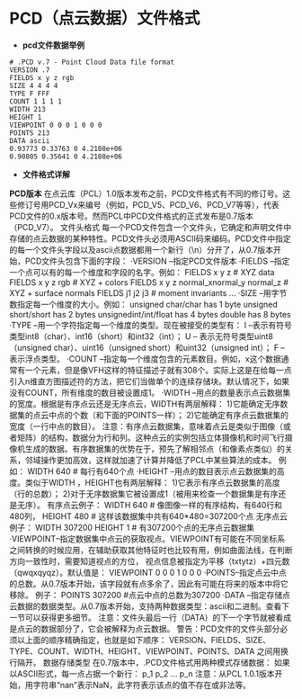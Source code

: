 # PCD（点云数据）文件格式

* **pcd文件数据举例**

```
# .PCD v.7 - Point Cloud Data file format
VERSION .7
FIELDS x y z rgb
SIZE 4 4 4 4
TYPE F FFF
COUNT 1 1 1 1
WIDTH 213
HEIGHT 1
VIEWPOINT 0 0 0 1 0 0 0
POINTS 213
DATA ascii
0.93773 0.33763 0 4.2108e+06
0.90805 0.35641 0 4.2108e+06
```

* **文件格式详解**

 **PCD版本**
在点云库（PCL）1.0版本发布之前，PCD文件格式有不同的修订号。这些修订号用PCD_Vx来编号（例如，PCD_V5、PCD_V6、PCD_V7等等），代表PCD文件的0.x版本号。然而PCL中PCD文件格式的正式发布是0.7版本（PCD_V7）。
文件头格式
每一个PCD文件包含一个文件头，它确定和声明文件中存储的点云数据的某种特性。PCD文件头必须用ASCII码来编码。PCD文件中指定的每一个文件头字段以及ascii点数据都用一个新行（\n）分开了，从0.7版本开始，PCD文件头包含下面的字段：
·VERSION –指定PCD文件版本
·FIELDS –指定一个点可以有的每一个维度和字段的名字。例如：
FIELDS x y z                                   # XYZ data
FIELDS x y z rgb                          # XYZ + colors
FIELDS x y z normal_xnormal_y normal_z         # XYZ + surface normals
FIELDS j1 j2 j3                                # moment invariants
...
·SIZE –用字节数指定每一个维度的大小。例如：
unsigned char/char has 1 byte
unsigned short/short has 2 bytes
unsignedint/int/float has 4 bytes
double has 8 bytes
·TYPE –用一个字符指定每一个维度的类型。现在被接受的类型有：
I –表示有符号类型int8（char）、int16（short）和int32（int）；
U – 表示无符号类型uint8（unsigned char）、uint16（unsigned short）和uint32（unsigned int）；
F –表示浮点类型。
·COUNT –指定每一个维度包含的元素数目。例如，x这个数据通常有一个元素，但是像VFH这样的特征描述子就有308个。实际上这是在给每一点引入n维直方图描述符的方法，把它们当做单个的连续存储块。默认情况下，如果没有COUNT，所有维度的数目被设置成1。
·WIDTH –用点的数量表示点云数据集的宽度。根据是有序点云还是无序点云，WIDTH有两层解释：
1)它能确定无序数据集的点云中点的个数（和下面的POINTS一样）；
2)它能确定有序点云数据集的宽度（一行中点的数目）。
注意：有序点云数据集，意味着点云是类似于图像（或者矩阵）的结构，数据分为行和列。这种点云的实例包括立体摄像机和时间飞行摄像机生成的数据。有序数据集的优势在于，预先了解相邻点（和像素点类似）的关系，邻域操作更加高效，这样就加速了计算并降低了PCL中某些算法的成本。
例如：
WIDTH 640       # 每行有640个点
·HEIGHT –用点的数目表示点云数据集的高度。类似于WIDTH ，HEIGHT也有两层解释：
1)它表示有序点云数据集的高度（行的总数）；
2)对于无序数据集它被设置成1（被用来检查一个数据集是有序还是无序）。
有序点云例子：
WIDTH 640       # 像图像一样的有序结构，有640行和480列，
HEIGHT 480      # 这样该数据集中共有640*480=307200个点
无序点云例子：
WIDTH 307200
HEIGHT 1        # 有307200个点的无序点云数据集
·VIEWPOINT–指定数据集中点云的获取视点。VIEWPOINT有可能在不同坐标系之间转换的时候应用，在辅助获取其他特征时也比较有用，例如曲面法线，在判断方向一致性时，需要知道视点的方位，
视点信息被指定为平移（txtytz）+四元数（qwqxqyqz）。默认值是：
VIEWPOINT 0 0 0 1 0 0 0
·POINTS–指定点云中点的总数。从0.7版本开始，该字段就有点多余了，因此有可能在将来的版本中将它移除。
例子：
POINTS 307200   #点云中点的总数为307200
·DATA –指定存储点云数据的数据类型。从0.7版本开始，支持两种数据类型：ascii和二进制。查看下一节可以获得更多细节。
注意：文件头最后一行（DATA）的下一个字节就被看成是点云的数据部分了，它会被解释为点云数据。
警告：PCD文件的文件头部分必须以上面的顺序精确指定，也就是如下顺序：
VERSION、FIELDS、SIZE、TYPE、COUNT、WIDTH、HEIGHT、VIEWPOINT、POINTS、DATA
之间用换行隔开。
数据存储类型
在0.7版本中，.PCD文件格式用两种模式存储数据：
如果以ASCII形式，每一点占据一个新行：
p_1
p_2
...
p_n
注意：从PCL 1.0.1版本开始，用字符串“nan”表示NaN，此字符表示该点的值不存在或非法等。